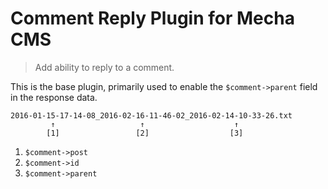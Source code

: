 Comment Reply Plugin for Mecha CMS
==================================

> Add ability to reply to a comment.

This is the base plugin, primarily used to enable the `$comment->parent` field in the response data.

~~~ .no-highlight
2016-01-15-17-14-08_2016-02-16-11-46-02_2016-02-14-10-33-26.txt
         ↑                   ↑                    ↑
        [1]                 [2]                  [3]
~~~

 1. `$comment->post`
 2. `$comment->id`
 3. `$comment->parent`